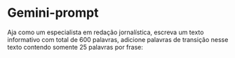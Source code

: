 # Gemini-prompt
Aja como um especialista em redação jornalística, escreva um texto informativo com total de 600 palavras, adicione palavras de transição nesse texto contendo somente 25 palavras por frase: 
